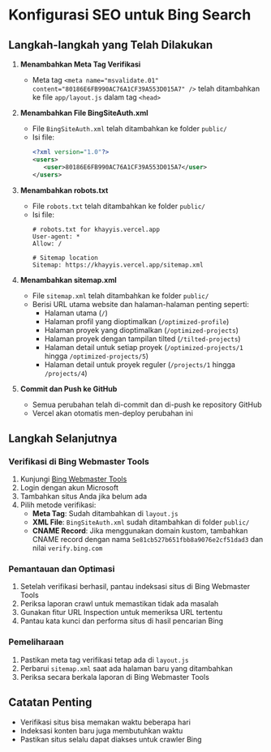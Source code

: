 # Konfigurasi SEO untuk Bing Search

## Langkah-langkah yang Telah Dilakukan

1. **Menambahkan Meta Tag Verifikasi**
   - Meta tag `<meta name="msvalidate.01" content="80186E6FB990AC76A1CF39A553D015A7" />` telah ditambahkan ke file `app/layout.js` dalam tag `<head>`

2. **Menambahkan File BingSiteAuth.xml**
   - File `BingSiteAuth.xml` telah ditambahkan ke folder `public/`
   - Isi file: 
     ```xml
     <?xml version="1.0"?>
     <users>
     	<user>80186E6FB990AC76A1CF39A553D015A7</user>
     </users>
     ```

3. **Menambahkan robots.txt**
   - File `robots.txt` telah ditambahkan ke folder `public/`
   - Isi file:
     ```
     # robots.txt for khayyis.vercel.app
     User-agent: *
     Allow: /
     
     # Sitemap location
     Sitemap: https://khayyis.vercel.app/sitemap.xml
     ```

4. **Menambahkan sitemap.xml**
   - File `sitemap.xml` telah ditambahkan ke folder `public/`
   - Berisi URL utama website dan halaman-halaman penting seperti:
     - Halaman utama (`/`)
     - Halaman profil yang dioptimalkan (`/optimized-profile`)
     - Halaman proyek yang dioptimalkan (`/optimized-projects`)
     - Halaman proyek dengan tampilan tilted (`/tilted-projects`)
     - Halaman detail untuk setiap proyek (`/optimized-projects/1` hingga `/optimized-projects/5`)
     - Halaman detail untuk proyek reguler (`/projects/1` hingga `/projects/4`)

5. **Commit dan Push ke GitHub**
   - Semua perubahan telah di-commit dan di-push ke repository GitHub
   - Vercel akan otomatis men-deploy perubahan ini

## Langkah Selanjutnya

### Verifikasi di Bing Webmaster Tools

1. Kunjungi [Bing Webmaster Tools](https://www.bing.com/webmasters/)
2. Login dengan akun Microsoft
3. Tambahkan situs Anda jika belum ada
4. Pilih metode verifikasi:
   - **Meta Tag**: Sudah ditambahkan di `layout.js`
   - **XML File**: `BingSiteAuth.xml` sudah ditambahkan di folder `public/`
   - **CNAME Record**: Jika menggunakan domain kustom, tambahkan CNAME record dengan nama `5e81cb527b651fbb8a9076e2cf51dad3` dan nilai `verify.bing.com`

### Pemantauan dan Optimasi

1. Setelah verifikasi berhasil, pantau indeksasi situs di Bing Webmaster Tools
2. Periksa laporan crawl untuk memastikan tidak ada masalah
3. Gunakan fitur URL Inspection untuk memeriksa URL tertentu
4. Pantau kata kunci dan performa situs di hasil pencarian Bing

### Pemeliharaan

1. Pastikan meta tag verifikasi tetap ada di `layout.js`
2. Perbarui `sitemap.xml` saat ada halaman baru yang ditambahkan
3. Periksa secara berkala laporan di Bing Webmaster Tools

## Catatan Penting

- Verifikasi situs bisa memakan waktu beberapa hari
- Indeksasi konten baru juga membutuhkan waktu
- Pastikan situs selalu dapat diakses untuk crawler Bing